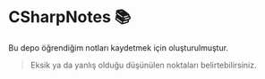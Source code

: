 # CSharpNotes 📚

Bu depo öğrendiğim notları kaydetmek için oluşturulmuştur.

> Eksik ya da yanlış olduğu düşünülen noktaları belirtebilirsiniz.
